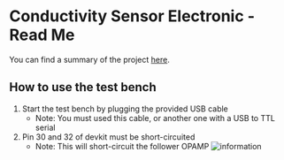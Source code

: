 # Conductivity Sensor Electronic - Read Me
You can find a summary of the project [here](thesis-summary.pdf).
## How to use the test bench 
  1. Start the test bench by plugging the provided USB cable
     - Note: You must used this cable, or another one with a USB to TTL serial
  2. Pin 30 and 32 of devkit must be short-circuited
     - Note: This will short-circuit the follower OPAMP
     ![information](https://github.com/Bachelor-Work-Zufferey/.github/assets/54267681/41d6711b-9cad-45c4-afe8-12550e0724ca)
